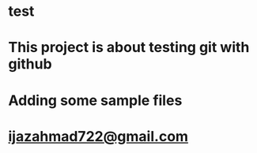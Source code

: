 # test
# This project is about testing git with github
# Adding some sample files
# ijazahmad722@gmail.com

